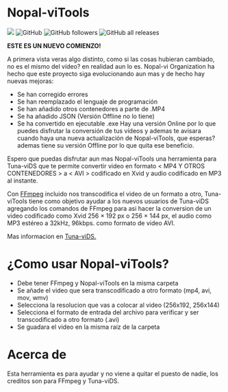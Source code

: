 # Nopal-viTools
<img src="https://img.shields.io/liberapay/receives/nopal-vi.svg?logo=liberapay"> ![GitHub](https://img.shields.io/github/license/nopal-vi/nopal-vitools?color=r&logo=i) ![GitHub followers](https://img.shields.io/github/followers/nopal-vi?color=r) ![GitHub all releases](https://img.shields.io/github/downloads/nopal-vi/nopal-vitools/total?color=r)

**ESTE ES UN NUEVO COMIENZO!**

A primera vista veras algo distinto, como si las cosas hubieran cambiado, no es el mismo del vídeo? en realidad aun lo es. Nopal-vi Organization ha hecho que este proyecto siga evolucionando aun mas y de hecho hay nuevas mejoras:

- Se han corregido errores
- Se han reemplazado el lenguaje de programación
- Se han añadido otros contenedores a parte de .MP4
- Se ha añadido JSON (Versión Offline no lo tiene)
- Se ha convertido en ejecutable .exe
Hay una versión Online por lo que puedes disfrutar la conversión de tus vídeos y ademas te avisara cuando haya una nueva actualización de Nopal-viTools, que esperas? ademas tiene su versión Offline por lo que quita ese beneficio.

Espero que puedas disfrutar aun mas Nopal-viTools una herramienta  para  Tuna-viDS  que te permite convertir video en formato < MP4 Y OTROS CONTENEDORES > a < AVI > codificado en Xvid y audio codificado en MP3 al instante.

Con [FFmpeg](https://ffmpeg.org/) incluido nos transcodifica el video de un formato a otro, Tuna-viTools tiene como objetivo ayudar a los nuevos usuarios de Tuna-viDS agregando los comandos de FFmpeg para asi hacer la conversion de un video codificado como Xvid 256 × 192 px o 256 × 144 px, el audio como MP3 estéreo a 32kHz, 96kbps. como formato de video AVI.

Mas informacion en [Tuna-viDS.](https://www.chishm.com/tuna-vids/index.html)

¿Como usar Nopal-viTools?
======

- Debe tener FFmpeg y Nopal-viTools en la misma carpeta
- Se añade el video que sera transcodificado a otro formato (mp4, avi, mov, wmv)
- Selecciona la resolucion que vas a colocar al video (256x192, 256x144)
- Selecciona el formato de entrada del archivo para verificar y ser transcodificado a otro formato (.avi)
- Se guadara el video en la misma raiz de la carpeta

Acerca de
======

Esta herramienta es para ayudar y no viene a quitar el puesto de nadie, los creditos son para FFmpeg y Tuna-viDS.
